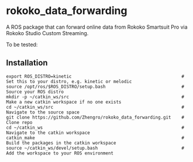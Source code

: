 # rokoko_data_forwarding
A ROS package that can forward online data from Rokoko Smartsuit Pro via Rokoko Studio Custom Streaming.

To be tested:

## Installation
```
export ROS_DISTRO=kinetic                                          # Set this to your distro, e.g. kinetic or melodic
source /opt/ros/$ROS_DISTRO/setup.bash                             # Source your ROS distro 
mkdir -p ~/catkin_ws/src                                           # Make a new catkin workspace if no one exists
cd ~/catkin_ws/src                                                 # Navigate to the source space
git clone https://github.com/Zhengro/rokoko_data_forwarding.git    # Clone repo
cd ~/catkin_ws                                                     # Navigate to the catkin workspace
catkin_make                                                        # Build the packages in the catkin workspace
source ~/catkin_ws/devel/setup.bash                                # Add the workspace to your ROS environment
```
